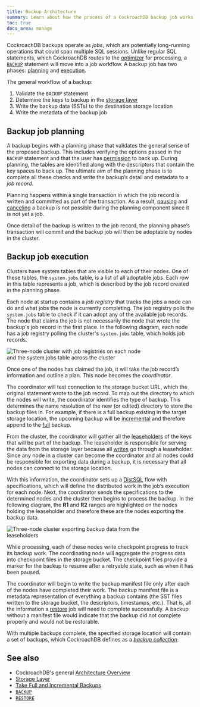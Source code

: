 ```yaml
---
title: Backup Architecture
summary: Learn about how the process of a CockroachDB backup job works.
toc: true
docs_area: manage
---
```


CockroachDB backups operate as _jobs_, which are potentially long-running operations that could span multiple SQL sessions. Unlike regular SQL statements, which CockroachDB routes to the [optimizer](cost-based-optimizer.html) for processing, a [`BACKUP`](backup.html) statement will move into a job workflow. A backup job has two phases: [planning](#backup-job-planning) and [execution](#backup-job-execution).

The general workflow of a backup:

1. Validate the `BACKUP` statement
1. Determine the keys to backup in the [storage layer](../architecture/storage-layer.html)
1. Write the backup data (SSTs) to the destination storage location
1. Write the metadata of the backup job

## Backup job planning

A backup begins with a planning phase that validates the general sense of the proposed backup. This includes verifying the options passed in the `BACKUP` statement and that the user has [permission](backup.html#required-privileges) to back up. During planning, the tables are identified along with the descriptors that contain the key spaces to back up. The ultimate aim of the planning phase is to complete all these checks and write the backup’s detail and metadata to a _job record_.

Planning happens within a single transaction in which the job record is written and committed as part of the transaction. As a result, [pausing](pause-job.html) and [canceling](cancel-job.html) a backup is not possible during the planning component since it is not yet a job.

Once detail of the backup is written to the job record, the planning phase’s transaction will commit and the backup job will then be adoptable by nodes in the cluster.

## Backup job execution

Clusters have system tables that are visible to each of their nodes. One of these tables, the `system.jobs` table, is a list of all adoptable jobs. Each row in this table represents a job, which is described by the job record created in the planning phase.

Each node at startup contains a _job registry_ that tracks the jobs a node can do and what jobs the node is currently completing. The job registry polls the `system.jobs` table to check if it can adopt any of the available job records. The node that claims the job is not necessarily the node that wrote the backup's job record in the first place. In the following diagram, each node has a job registry polling the cluster's `system.jobs` table, which holds job records.

<img src="{{ 'images/v22.1/backup-job-registry.png' | relative_url }}" alt="Three-node cluster with job registries on each node and the system.jobs table across the cluster" style="border:0px solid #eee;max-width:75%" />

Once one of the nodes has claimed the job, it will take the job record’s information and outline a plan. This node becomes the _coordinator_.

The coordinator will test connection to the storage bucket URL, which the original statement wrote to the job record. To map out the directory to which the nodes will write, the coordinator identifies the type of backup. This determines the name resolution of the new (or edited) directory to store the backup files in. For example, if there is a full backup existing in the target storage location, the upcoming backup will be [incremental](take-full-and-incremental-backups.html#incremental-backups) and therefore append to the [full](take-full-and-incremental-backups.html#full-backups) backup.

From the cluster, the coordinator will gather all the [leaseholders](../architecture/reads-and-writes-overview.html) of the keys that will be part of the backup. The leaseholder is responsible for serving the data from the storage layer because all [writes](../architecture/reads-and-writes-overview.html#write-scenario) go through a leaseholder. Since any node in a cluster can become the coordinator and all nodes could be responsible for exporting data during a backup, it is necessary that all nodes can connect to the storage location.

With this information, the coordinator sets up a [DistSQL](../architecture/sql-layer.html#distsql) flow with specifications, which will define the distributed work in the job’s execution for each node. Next, the coordinator sends the specifications to the determined nodes and the cluster then begins to process the backup. In the following diagram, the **R1** and **R2** ranges are highlighted on the nodes holding the leaseholder and therefore these are the nodes exporting the backup data.

<img src="{{ 'images/v22.1/backup-export.png' | relative_url }}" alt="Three-node cluster exporting backup data from the leaseholders" style="border:0px solid #eee;max-width:75%" />

While processing, each of these nodes write checkpoint progress to track its backup work. The coordinating node will aggregate the progress data into checkpoint files in the storage bucket. The checkpoint files provide a marker for the backup to resume after a retryable state, such as when it has been paused.

The coordinator will begin to write the backup manifest file only after each of the nodes have completed their work. The backup manifest file is a metadata representation of everything a backup contains (the SST files written to the storage bucket, the descriptors, timestamps, etc.). That is, all the information a [restore](restore.html) job will need to complete successfully. A backup without a manifest file would indicate that the backup did not complete properly and would not be restorable.

With multiple backups complete, the specified storage location will contain a set of backups, which CockroachDB defines as a [_backup collection_](take-full-and-incremental-backups.html#backup-collections).

## See also

- CockroachDB's general [Architecture Overview](../architecture/overview.html)
- [Storage Layer](../architecture/storage-layer.html)
- [Take Full and Incremental Backups](take-full-and-incremental-backups.html)
- [`BACKUP`](backup.html)
- [`RESTORE`](restore.html)
